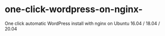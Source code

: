 # one-click-wordpress-on-nginx-
One click automatic WordPress install with nginx on Ubuntu 16.04 / 18.04 / 20.04 
